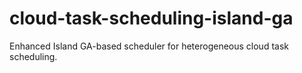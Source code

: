 # cloud-task-scheduling-island-ga
Enhanced Island GA-based scheduler for heterogeneous cloud task scheduling.
